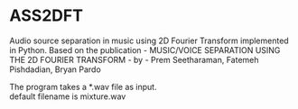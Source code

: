 # ASS2DFT
Audio source separation in music using 2D Fourier Transform implemented in Python. Based on the publication - MUSIC/VOICE SEPARATION USING THE 2D FOURIER TRANSFORM - by - Prem Seetharaman, Fatemeh Pishdadian, Bryan Pardo

The program takes a *.wav file as input. \
default filename is mixture.wav
